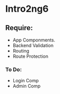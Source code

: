 # Intro2ng6

## Require:
* App Componments.
* Backend Validation
* Routing
* Route Protection

### To Do:
* Login Comp
* Admin Comp